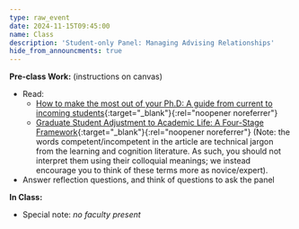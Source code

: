 ```yaml
---
type: raw_event
date: 2024-11-15T09:45:00
name: Class
description: 'Student-only Panel: Managing Advising Relationships'
hide_from_announcments: true
---
```


**Pre-class Work:** (instructions on canvas)
* Read:
  * [How to make the most out of your Ph.D: A guide from current to incoming students](https://yanivyacoby.github.io/a-guide-to-your-phd/guide.html){:target="_blank"}{:rel="noopener noreferrer"} 
  * [Graduate Student Adjustment to Academic Life: A Four-Stage Framework](https://canvas.harvard.edu/courses/106762/files?preview=16082709){:target="_blank"}{:rel="noopener noreferrer"}  (Note: the words competent/incompetent in the article are technical jargon from the learning and cognition literature. As such, you should not interpret them using their colloquial meanings; we instead encourage you to think of these terms more as novice/expert).
* Answer reflection questions, and think of questions to ask the panel


**In Class:**
<!-- \[[slides](https://docs.google.com/presentation/d/1NZTPWdXZvdKvstrT0ZnjvlLDE4a-8XLXZKm_-8ttUig/edit?usp=sharing){:target="_blank"}{:rel="noopener noreferrer"}\] -->
<!-- * Panel on managing advising relationships with: [Zana Buçinca](https://zbucinca.owlstown.net/){:target="_blank"}{:rel="noopener noreferrer"}, [Abhishek Sharma](https://abhishekshar.com/){:target="_blank"}{:rel="noopener noreferrer"}, [Jakob Troidl](https://jakobtroidl.github.io/){:target="_blank"}{:rel="noopener noreferrer"}, [Anna Trella](https://annatrella.github.io/){:target="_blank"}{:rel="noopener noreferrer"}, and [Lily Xu](https://lily-x.github.io/){:target="_blank"}{:rel="noopener noreferrer"}. -->
* Special note: *no faculty present*
